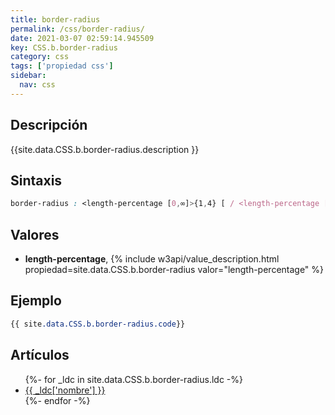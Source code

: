```yaml
---
title: border-radius
permalink: /css/border-radius/
date: 2021-03-07 02:59:14.945509
key: CSS.b.border-radius
category: css
tags: ['propiedad css']
sidebar: 
  nav: css
---
```


## Descripción
{{site.data.CSS.b.border-radius.description }}

## Sintaxis
~~~css
border-radius : <length-percentage [0,∞]>{1,4} [ / <length-percentage [0,∞]>{1,4} ]?
~~~

## Valores
* **length-percentage**,  {% include w3api/value_description.html propiedad=site.data.CSS.b.border-radius valor="length-percentage" %}

## Ejemplo
~~~css
{{ site.data.CSS.b.border-radius.code}}
~~~

## Artículos
<ul>
{%- for _ldc in site.data.CSS.b.border-radius.ldc -%}
   <li>
       <a href="{{_ldc['url'] }}">{{ _ldc['nombre'] }}</a>
   </li>
{%- endfor -%}
</ul>
